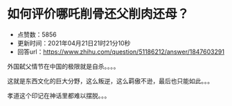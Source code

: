 # 如何评价哪吒削骨还父削肉还母？
- 点赞数：5856
- 更新时间：2021年04月21日21时21分10秒
- 回答url：https://www.zhihu.com/question/51186212/answer/1847603291
<body>
 <p data-pid="hLmCOihp">外国弑父情节在中国的极限就是自杀。。。。</p>
 <p data-pid="JWXCRFM7">这就是东西文化的巨大分野，这么叛逆，这么羁傲不逊，最后也只能如此。。。</p>
 <p data-pid="Qwcg1lfi">孝道这个印记在神话里都难以摆脱。。。</p>
 <p></p>
</body>